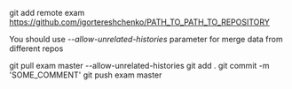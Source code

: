 git add remote exam https://github.com/igortereshchenko/PATH_TO_PATH_TO_REPOSITORY

You should use *--allow-unrelated-histories* parameter for merge data from different repos

git pull exam master --allow-unrelated-histories
git add .
git commit -m 'SOME_COMMENT'
git push exam master



